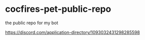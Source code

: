 # cocfires-pet-public-repo
the public repo for my bot

https://discord.com/application-directory/1093032431298285598